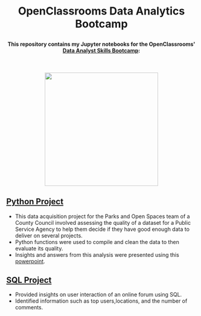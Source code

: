 # <p align="center"> OpenClassrooms Data Analytics Bootcamp
#### <p align="center"> This repository contains my Jupyter notebooks for the OpenClassrooms' [Data Analyst Skills Bootcamp](https://openclassrooms.com/en/paths/544-data-analyst-skills-bootcamp#overview):
<br>
<p align="center"> <img src="https://logovectorseek.com/wp-content/uploads/2021/01/openclassrooms-logo-vector.png" width="300"> </p>



## [Python Project](https://github.com/Rasihha/OpenClassrooms-Data-Analytics-Bootcamp/blob/9a3cfe9b2e8e0faae64af61ce1a4230c3732ec8a/Camden_Tree_Rasihha.ipynb)

* This data acquisition project for the Parks and Open Spaces team of a County Council involved 
assessing the quality of a dataset for a Public Service Agency to help them decide if they have good enough data to deliver on several
projects.
* Python functions were used to compile and clean the data to then evaluate its quality.
* Insights and answers from this analysis were presented using this [powerpoint](Camden_Trees_Initiatives_Analysis.pdf).

## [SQL Project](https://github.com/Rasihha/OpenClassrooms-Data-Analytics-Bootcamp/blob/9294c3f82bcb3218f8eeee129e16903b9cbb5d90/chat_data.ipynb)

* Provided insights on user interaction of an online forum using SQL. 
* Identified information such as top users,locations, and the number of comments.

